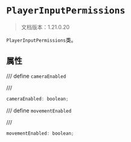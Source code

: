 # `PlayerInputPermissions`

> 文档版本：1.21.0.20

`PlayerInputPermissions`类。

## 属性

/// define
`cameraEnabled`


///

```js
cameraEnabled: boolean;
```


/// define
`movementEnabled`


///

```js
movementEnabled: boolean;
```

